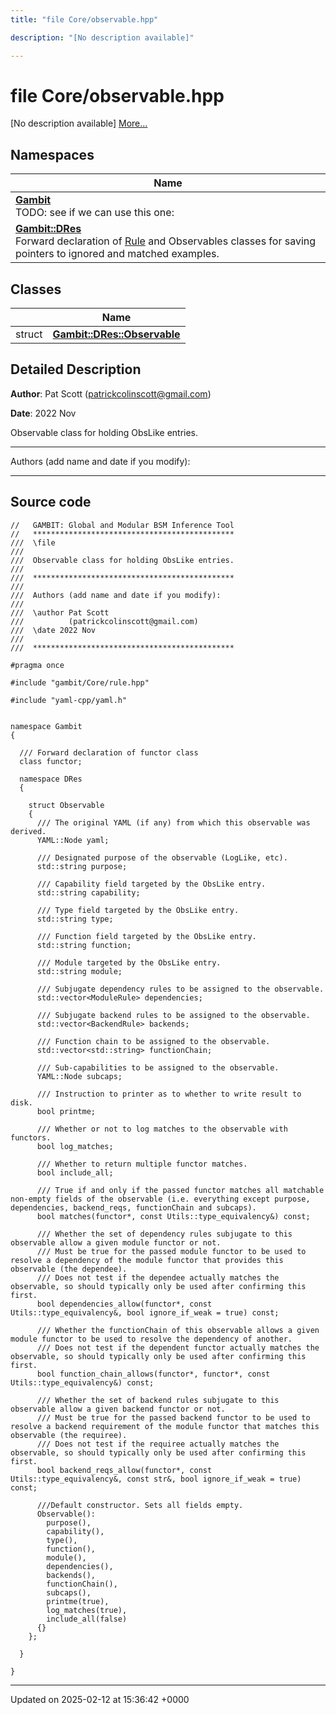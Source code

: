 ```yaml
---
title: "file Core/observable.hpp"

description: "[No description available]"

---
```


# file Core/observable.hpp

[No description available] [More...](#detailed-description)

## Namespaces

| Name           |
| -------------- |
| **[Gambit](/documentation/code/namespaces/namespacegambit/)** <br>TODO: see if we can use this one:  |
| **[Gambit::DRes](/documentation/code/namespaces/namespacegambit_1_1dres/)** <br>Forward declaration of [Rule]() and Observables classes for saving pointers to ignored and matched examples.  |

## Classes

|                | Name           |
| -------------- | -------------- |
| struct | **[Gambit::DRes::Observable](/documentation/code/classes/structgambit_1_1dres_1_1observable/)**  |

## Detailed Description


**Author**: Pat Scott ([patrickcolinscott@gmail.com](mailto:patrickcolinscott@gmail.com)) 

**Date**: 2022 Nov

Observable class for holding ObsLike entries.



------------------

Authors (add name and date if you modify):



------------------




## Source code

```
//   GAMBIT: Global and Modular BSM Inference Tool
//   *********************************************
///  \file
///
///  Observable class for holding ObsLike entries.
///
///  *********************************************
///
///  Authors (add name and date if you modify):
///
///  \author Pat Scott
///          (patrickcolinscott@gmail.com)
///  \date 2022 Nov
///
///  *********************************************

#pragma once

#include "gambit/Core/rule.hpp"

#include "yaml-cpp/yaml.h"


namespace Gambit
{

  /// Forward declaration of functor class
  class functor;

  namespace DRes
  {

    struct Observable
    {
      /// The original YAML (if any) from which this observable was derived.
      YAML::Node yaml;
 
      /// Designated purpose of the observable (LogLike, etc).
      std::string purpose;

      /// Capability field targeted by the ObsLike entry.
      std::string capability;

      /// Type field targeted by the ObsLike entry.
      std::string type;

      /// Function field targeted by the ObsLike entry.
      std::string function;

      /// Module targeted by the ObsLike entry.
      std::string module;

      /// Subjugate dependency rules to be assigned to the observable.
      std::vector<ModuleRule> dependencies;

      /// Subjugate backend rules to be assigned to the observable.
      std::vector<BackendRule> backends;

      /// Function chain to be assigned to the observable.
      std::vector<std::string> functionChain;

      /// Sub-capabilities to be assigned to the observable.
      YAML::Node subcaps;

      /// Instruction to printer as to whether to write result to disk.
      bool printme;

      /// Whether or not to log matches to the observable with functors.
      bool log_matches;

      /// Whether to return multiple functor matches.
      bool include_all;

      /// True if and only if the passed functor matches all matchable non-empty fields of the observable (i.e. everything except purpose, dependencies, backend_reqs, functionChain and subcaps).
      bool matches(functor*, const Utils::type_equivalency&) const;

      /// Whether the set of dependency rules subjugate to this observable allow a given module functor or not. 
      /// Must be true for the passed module functor to be used to resolve a dependency of the module functor that provides this observable (the dependee).
      /// Does not test if the dependee actually matches the observable, so should typically only be used after confirming this first.
      bool dependencies_allow(functor*, const Utils::type_equivalency&, bool ignore_if_weak = true) const;

      /// Whether the functionChain of this observable allows a given module functor to be used to resolve the dependency of another. 
      /// Does not test if the dependent functor actually matches the observable, so should typically only be used after confirming this first.
      bool function_chain_allows(functor*, functor*, const Utils::type_equivalency&) const;

      /// Whether the set of backend rules subjugate to this observable allow a given backend functor or not. 
      /// Must be true for the passed backend functor to be used to resolve a backend requirement of the module functor that matches this observable (the requiree).
      /// Does not test if the requiree actually matches the observable, so should typically only be used after confirming this first.
      bool backend_reqs_allow(functor*, const Utils::type_equivalency&, const str&, bool ignore_if_weak = true) const;

      ///Default constructor. Sets all fields empty.
      Observable():
        purpose(),
        capability(),
        type(),
        function(),
        module(),
        dependencies(),
        backends(),
        functionChain(),
        subcaps(),
        printme(true),
        log_matches(true),
        include_all(false)
      {}
    };

  }

}
```


-------------------------------

Updated on 2025-02-12 at 15:36:42 +0000
